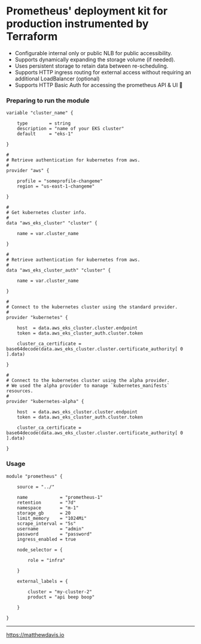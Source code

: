 # Prometheus' deployment kit for production instrumented by Terraform

* Configurable internal only or public NLB for public accessibility.
* Supports dynamically expanding the storage volume (if needed).
* Uses persistent storage to retain data between re-scheduling.
* Supports HTTP ingress routing for external access without requiring an
  additional LoadBalancer (optional)
* Supports HTTP Basic Auth for accessing the prometheus API & UI 🔐

### Preparing to run the module

```hcl-terraform
variable "cluster_name" {

    type        = string
    description = "name of your EKS cluster"
    default     = "eks-1"

}

#
# Retrieve authentication for kubernetes from aws.
#
provider "aws" {
    
    profile = "someprofile-changeme"
    region = "us-east-1-changeme"

}

#
# Get kubernetes cluster info.
#
data "aws_eks_cluster" "cluster" {

    name = var.cluster_name

}

#
# Retrieve authentication for kubernetes from aws.
#
data "aws_eks_cluster_auth" "cluster" {

    name = var.cluster_name

}

#
# Connect to the kubernetes cluster using the standard provider.
#
provider "kubernetes" {

    host  = data.aws_eks_cluster.cluster.endpoint
    token = data.aws_eks_cluster_auth.cluster.token

    cluster_ca_certificate = base64decode(data.aws_eks_cluster.cluster.certificate_authority[ 0 ].data)

}

#
# Connect to the kubernetes cluster using the alpha provider.
# We used the alpha provider to manage `kubernetes_manifests` resources.
#
provider "kubernetes-alpha" {

    host  = data.aws_eks_cluster.cluster.endpoint
    token = data.aws_eks_cluster_auth.cluster.token

    cluster_ca_certificate = base64decode(data.aws_eks_cluster.cluster.certificate_authority[ 0 ].data)

}
```

### Usage

```hcl-terraform
module "prometheus" {

    source = "../"

    name            = "prometheus-1"
    retention       = "7d"
    namespace       = "m-1"
    storage_gb      = 20
    limit_memory    = "1024Mi"
    scrape_interval = "5s"
    username        = "admin"
    password        = "password"
    ingress_enabled = true

    node_selector = {

        role = "infra"

    }

    external_labels = {

        cluster = "my-cluster-2"
        product = "api beep boop"

    }

}
```

---

https://matthewdavis.io
